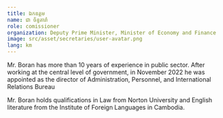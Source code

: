 ```yaml
---
title: ឯកឧត្តម
name: ជា ច័ន្ទតារ៉ា
role: comissioner
organization: Deputy Prime Minister, Minister of Economy and Finance
image: src/asset/secretaries/user-avatar.png
lang: km
---
```


Mr. Boran has more than 10 years of experience in public sector. After working at the central level of government, in November 2022 he was appointed as the director of Administration, Personnel, and International Relations Bureau

Mr. Boran holds qualifications in Law from Norton University and English literature from the Institute of Foreign Languages in Cambodia.
